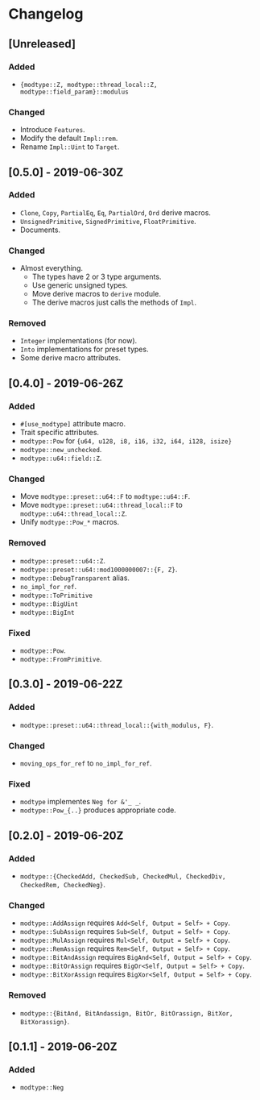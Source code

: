 # Changelog

## [Unreleased]

### Added

- `{modtype::Z, modtype::thread_local::Z, modtype::field_param}::modulus`

### Changed

- Introduce `Features`.
- Modify the default `Impl::rem`.
- Rename `Impl::Uint` to `Target`.

## [0.5.0] - 2019-06-30Z

### Added

- `Clone`, `Copy`, `PartialEq`, `Eq`, `PartialOrd`, `Ord` derive macros.
- `UnsignedPrimitive`, `SignedPrimitive`, `FloatPrimitive`.
- Documents.

### Changed

- Almost everything.
    - The types have 2 or 3 type arguments.
    - Use generic unsigned types.
    - Move derive macros to `derive` module.
    - The derive macros just calls the methods of `Impl`.

### Removed

- `Integer` implementations (for now).
- `Into` implementations for preset types.
- Some derive macro attributes.

## [0.4.0] - 2019-06-26Z

### Added

- `#[use_modtype]` attribute macro.
- Trait specific attributes.
- `modtype::Pow` for `{u64, u128, i8, i16, i32, i64, i128, isize}`
- `modtype::new_unchecked`.
- `modtype::u64::field::Z`.

### Changed

- Move `modtype::preset::u64::F` to `modtype::u64::F`.
- Move `modtype::preset::u64::thread_local::F` to `modtype::u64::thread_local::Z`.
- Unify `modtype::Pow_*` macros.

### Removed

- `modtype::preset::u64::Z`.
- `modtype::preset::u64::mod1000000007::{F, Z}`.
- `modtype::DebugTransparent` alias.
- `no_impl_for_ref`.
- `modtype::ToPrimitive`
- `modtype::BigUint`
- `modtype::BigInt`

### Fixed

- `modtype::Pow`.
- `modtype::FromPrimitive`.

## [0.3.0] - 2019-06-22Z

### Added

- `modtype::preset::u64::thread_local::{with_modulus, F}`.

### Changed

- `moving_ops_for_ref` to `no_impl_for_ref`.

### Fixed

- `modtype` implementes `Neg for &'_ _`.
- `modtype::Pow_{..}` produces appropriate code.

## [0.2.0] - 2019-06-20Z

### Added

- `modtype::{CheckedAdd, CheckedSub, CheckedMul, CheckedDiv, CheckedRem, CheckedNeg}`.

### Changed

- `modtype::AddAssign` requires `Add<Self, Output = Self> + Copy`.
- `modtype::SubAssign` requires `Sub<Self, Output = Self> + Copy`.
- `modtype::MulAssign` requires `Mul<Self, Output = Self> + Copy`.
- `modtype::RemAssign` requires `Rem<Self, Output = Self> + Copy`.
- `modtype::BitAndAssign` requires `BigAnd<Self, Output = Self> + Copy`.
- `modtype::BitOrAssign` requires `BigOr<Self, Output = Self> + Copy`.
- `modtype::BitXorAssign` requires `BigXor<Self, Output = Self> + Copy`.

### Removed

- `modtype::{BitAnd, BitAndassign, BitOr, BitOrassign, BitXor, BitXorassign}`.

## [0.1.1] - 2019-06-20Z

### Added

- `modtype::Neg`
